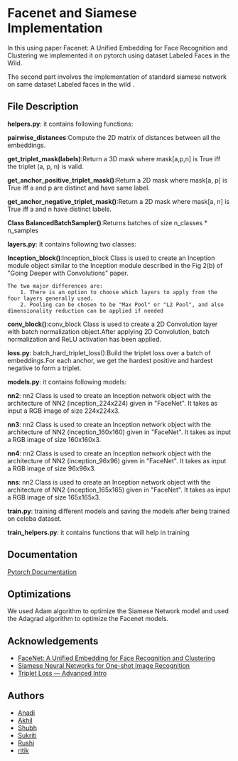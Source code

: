 
# Facenet and Siamese Implementation

In this using paper Facenet: A Unified Embedding for Face Recognition and Clustering we implemented it on pytorch using dataset Labeled Faces in the Wild.

The second part involves the implementation of standard siamese network on same dataset Labeled faces in the wild .



## File Description
**helpers.py**: it contains following functions:

   **pairwise_distances**:Compute the 2D matrix of distances between all the embeddings.

   **get_triplet_mask(labels)**:Return a 3D mask where mask[a,p,n] is True iff the triplet (a, p, n) is valid.

   **get_anchor_positive_triplet_mask()**:Return a 2D mask where mask[a, p] is True iff a and p are distinct and have same label.

   **get_anchor_negative_triplet_mask()**:Return a 2D mask where mask[a, n] is True iff a and n have distinct labels.

   **Class BalancedBatchSampler()**:Returns batches of size n_classes * n_samples

**layers.py**: It contains following two classes:

   **Inception_block()**:Inception_block Class is used to create an Inception module object similar to the Inception module described in the Fig 2(b) of "Going Deeper     with Convolutions" paper.
        
    The two major differences are:
        1. There is an option to choose which layers to apply from the four layers generally used.
        2. Pooling can be chosen to be "Max Pool" or "L2 Pool", and also dimensionality reduction can be applied if needed

  **conv_block()**:conv_block Class is used to create a 2D Convolution layer with batch normalization object.After applying 2D Convolution, batch normalization and        ReLU activation has been applied.

**loss.py**:
batch_hard_triplet_loss():Build the triplet loss over a batch of embeddings.For each anchor, we get the hardest positive and hardest negative to form a triplet.

**models.py**: it contains following models:

   **nn2**: nn2 Class is used to create an Inception network object with the architecture of NN2 (inception_224x224) given in "FaceNet". It takes as input a RGB image    of size 224x224x3.

   **nn3**: nn2 Class is used to create an Inception network object with the architecture of NN2 (inception_160x160) given in "FaceNet". It takes as input a RGB image    of size 160x160x3.

   **nn4**: nn2 Class is used to create an Inception network object with the architecture of NN2 (inception_96x96) given in "FaceNet". It takes as input a RGB image of    size 96x96x3.

   **nns**: nn2 Class is used to create an Inception network object with the architecture of NN2 (inception_165x165) given in "FaceNet". It takes as input a RGB image     of size 165x165x3.

**train.py**: training different models and saving the models after being trained on celeba dataset.

**train_helpers.py**: it contains functions that will help in training







## Documentation

[Pytorch Documentation](https://pytorch.org/docs/stable/index.html)


## Optimizations

We used Adam algorithm to optimize the Siamese Network model and used the Adagrad algorithm to optimize the Facenet models.


## Acknowledgements

 - [FaceNet: A Unified Embedding for Face Recognition and Clustering](https://arxiv.org/abs/1503.03832)
 - [Siamese Neural Networks for One-shot Image Recognition](https://www.cs.cmu.edu/~rsalakhu/papers/oneshot1.pdf)
 - [Triplet Loss — Advanced Intro](https://towardsdatascience.com/triplet-loss-advanced-intro-49a07b7d8905#:%7E:text=This%20is%20due%20to%20the,pairs%20are%20at%20that%20moment)


## Authors

- [Anadi](https://github.com/Anadigoyal)
- [Akhil](https://github.com/Akhil-blanc)
- [Shubh](https://github.com/Shubh-Goyal-07)
- [Sukriti](https://github.com/s-goyal23)
- [Rushi](https://github.com/shahrushi2003)
- [ritik](https://github.com/testgithubtiwari)







